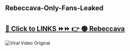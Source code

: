 
 ## Rebeccava-Only-Fans-Leaked

# <h2><a href="https://clipsfans.com/Rebeccava&ref=git">🔗 Click to LINKS ⏩⏩ 👉 🟢 Rebeccava </a></h2>

<a href="https://clipsfans.com/Rebeccava&ref=git" rel="nofollow" data-target="animated-image.originalLink"><img src="https://i.ibb.co.com/xMMVF88/686577567.gif" alt="Viral Video Original" style="max-width: 100%; display: inline-block;" data-target="animated-image.originalImage"></a>
